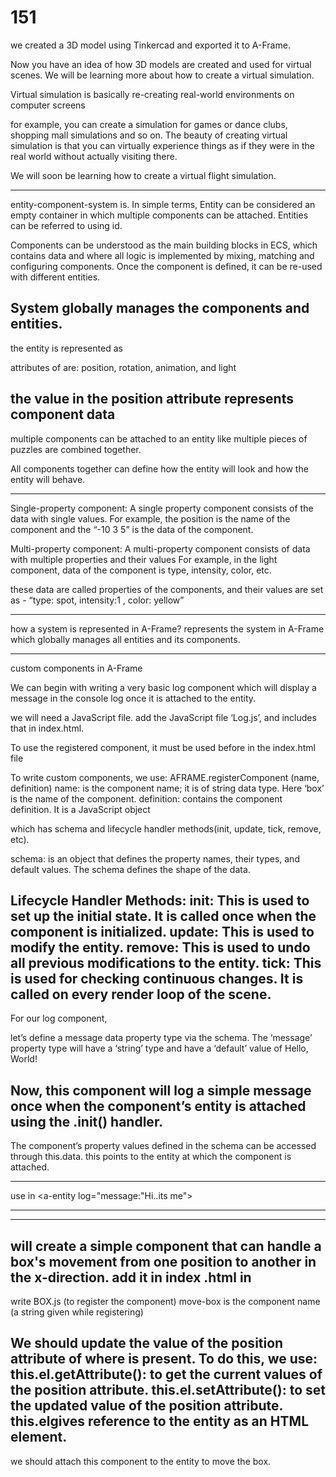 # 151

we created a 3D model using Tinkercad and exported it to A-Frame.


 Now you have an idea of how 3D models are created and used for virtual scenes. We will be learning more about how to create a virtual simulation.
 
 
 Virtual simulation is basically re-creating real-world environments on computer screens
 
 
 for example, you can create a simulation for games or dance clubs, shopping mall simulations and so on.
The beauty of creating virtual simulation is that you can virtually experience things as if they were in the real world without actually visiting there.

We will soon be learning how to create a virtual flight simulation.

-------------------------
entity-component-system is.
In simple terms, 
Entity can be considered an empty container in which multiple components can be attached. 
Entities can be referred to using id.

Components can be understood as the main building blocks in ECS, which contains data and where all logic is implemented by mixing, matching and configuring components.
Once the component is defined, it can be re-used with different entities.



System globally manages the components and entities.
----------------------------------
the entity is represented as <a-entity></a-entity>

attributes of <a-entity> are:
position, rotation, animation, and light
  
 the value in the position attribute represents component data
---------------------------------
  multiple components can be attached to an entity like multiple pieces of puzzles are combined together.

All components together can define how the entity will look and how the entity will behave.
  
-------------------------------
Single-property component:
A single property component consists of the data with single values.
For example, the position is the name of the component and the “-10 3 5” is the data of the component.


Multi-property component:
A multi-property component consists of data with multiple properties and their values
For example, in the light component, data of the component is type, intensity, color, etc.


these data are called properties of the components, and their values are set as -
“type: spot, intensity:1 , color: yellow”

-----------------------------------
  
  
  how a system is represented in A-Frame?
<a-scene> represents the system in A-Frame which globally manages all entities and its components.
  
  --------------------
   custom components in A-Frame
  
  
  We can begin with writing a very basic log component which will display a message in the console log once it is attached to the entity.
  
  we will need a JavaScript file.
 add the JavaScript file ‘Log.js’, and includes that in index.html.
  
  
  To use the registered component, it must be used before <a-scene> in the index.html file
  

To write custom components, we use:
AFRAME.registerComponent (name, definition)
name: is the component name; it is of string data type. Here ‘box’ is the name of the component.
definition: contains the component definition. It is a JavaScript object
 
 which has schema and lifecycle handler methods(init, update, tick, remove, etc).
 
 schema: is an object that defines the property names, their types, and default values. The schema defines the shape of the data.
 
 Lifecycle Handler Methods:
init: This is used to set up the initial state. It is called once when the component is initialized.
update: This is used to modify the entity.
remove: This is used to undo all previous modifications to the entity.
tick: This is used for checking continuous changes. It is called on every render loop of the scene.
 ------------------------
 For our log component, 
 
 let’s define a message data property type via the schema. 
 The ‘message’ property type will have a ‘string’ type and have a ‘default’ value of Hello, World!
 
 Now, this component will log a simple message once when the component’s entity is attached using the .init() handler.
 ------------------------
 The component’s property values defined in the schema can be accessed through this.data.
this points to the entity at which the component is attached.
 
 -----------------------
 
 use in <a-entity log="message:"Hi..its me"></a-entity>
  
  ------------------------------------
  --------------------------------------------------------------------
  will create a simple component that can handle a box's movement from one position to another in the x-direction.
    add it in index .html in <script></script>
  ------------------------
  
  write BOX.js (to register the component)
  move-box is the component name (a string given while registering)
  
  We should update the value of the position attribute of <an-entity> where <a-box> is present.
To do this, we use:
this.el.getAttribute(): to get the current values of the position attribute.
this.el.setAttribute(): to set the updated value of the position attribute.
this.elgives reference to the entity as an HTML element.
  --------------------------------------------
  we should attach this component to the entity to move the box.
 
 
 
 
 
 
